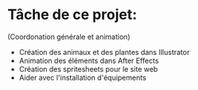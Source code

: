 # Tâche de ce projet: #
(Coordonation générale et animation)
* Création des animaux et des plantes dans Illustrator
* Animation des éléments dans After Effects
* Création des spritesheets pour le site web
* Aider avec l'installation d'équipements 
